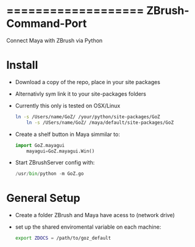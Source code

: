 ===================
ZBrush-Command-Port
===================

Connect Maya with ZBrush via Python


Install
=======

- Download a copy of the repo, place in your site packages  
- Alternativly sym link it to your site-packages folders   
- Currently this only is tested on OSX/Linux   

	```bash
	ln -s /Users/name/GoZ/ /your/python/site-packages/GoZ
        ln -s /USers/name/GoZ/ /maya/default/site-packages/GoZ
	```
- Create a shelf button in Maya simmilar to:  

	```python
	import GoZ.mayagui    
        mayagui=GoZ.mayagui.Win()
	```

- Start ZBrushServer config with: 

	```python
	/usr/bin/python -m GoZ.go
	```

General Setup
=============

- Create a folder ZBrush and Maya have acess to (network drive)
- set up the shared  enviromental variable on each machine:

	```bash
	export ZDOCS = /path/to/goz_default
	```
